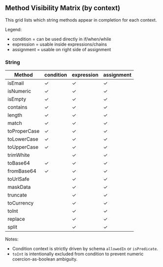 ## Method Visibility Matrix (by context)

This grid lists which string methods appear in completion for each context.

Legend:
- condition = can be used directly in if/when/while
- expression = usable inside expressions/chains
- assignment = usable on right side of assignment

### String

| Method | condition | expression | assignment |
| --- | --- | --- | --- |
| isEmail | ✓ | ✓ | ✓ |
| isNumeric | ✓ | ✓ | ✓ |
| isEmpty | ✓ | ✓ | ✓ |
| contains | ✓ | ✓ | ✓ |
| length | ✓ | ✓ | ✓ |
| match | ✓ | ✓ | ✓ |
| toProperCase | ✓ | ✓ | ✓ |
| toLowerCase | ✓ | ✓ | ✓ |
| toUpperCase | ✓ | ✓ | ✓ |
| trimWhite |  | ✓ | ✓ |
| toBase64 | ✓ | ✓ | ✓ |
| fromBase64 | ✓ | ✓ | ✓ |
| toUrlSafe |  | ✓ | ✓ |
| maskData |  | ✓ | ✓ |
| truncate |  | ✓ | ✓ |
| toCurrency |  | ✓ | ✓ |
| toInt |  | ✓ | ✓ |
| replace |  | ✓ | ✓ |
| split |  | ✓ | ✓ |

Notes:
- Condition context is strictly driven by schema `allowedIn` or `isPredicate`.
- `toInt` is intentionally excluded from condition to prevent numeric coercion-as-boolean ambiguity.


